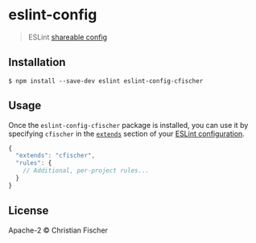 # eslint-config

> ESLint [shareable config](http://eslint.org/docs/developer-guide/shareable-configs.html)


## Installation

```
$ npm install --save-dev eslint eslint-config-cfischer
```


## Usage

Once the `eslint-config-cfischer` package is installed, you can use it by specifying `cfischer` in the [`extends`](http://eslint.org/docs/user-guide/configuring#extending-configuration-files) section of your [ESLint configuration](http://eslint.org/docs/user-guide/configuring).

```js
{
  "extends": "cfischer",
  "rules": {
    // Additional, per-project rules...
  }
}
```


## License

Apache-2 © Christian Fischer
